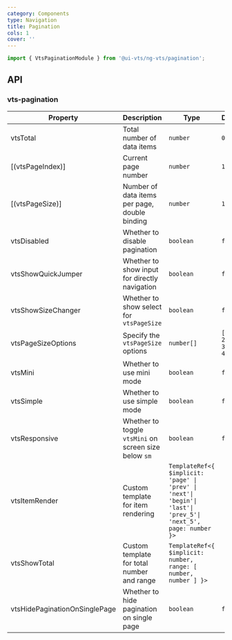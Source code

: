 ```yaml
---
category: Components
type: Navigation
title: Pagination
cols: 1
cover: ''
---
```


```ts
import { VtsPaginationModule } from '@ui-vts/ng-vts/pagination';
```

## API

### vts-pagination

| Property | Description | Type | Default |
| -------- | ----------- | ---- | ------- |
| vtsTotal | Total number of data items | `number` | `0` |
| [(vtsPageIndex)] | Current page number | `number` | `1` |
| [(vtsPageSize)] | Number of data items per page, double binding | `number` | `10` |
| vtsDisabled | Whether to disable pagination | `boolean` | `false` |
| vtsShowQuickJumper | Whether to show input for directly navigation | `boolean` | `false` |
| vtsShowSizeChanger | Whether to show select for `vtsPageSize` | `boolean` | `false` |
| vtsPageSizeOptions | Specify the `vtsPageSize` options | `number[]` | `[10, 20, 30, 40]` |
| vtsMini | Whether to use mini mode | `boolean` | `false` |
| vtsSimple | Whether to use simple mode | `boolean` | `false` |
| vtsResponsive | Whether to toggle `vtsMini` on screen size below `sm` | `boolean` | `false` |
| vtsItemRender | Custom template for item rendering | `TemplateRef<{ $implicit: 'page' \| 'prev' \| 'next'\| 'begin'\| 'last'\| 'prev_5'\| 'next_5', page: number }>` | |
| vtsShowTotal | Custom template for total number and range | `TemplateRef<{ $implicit: number, range: [ number, number ] }>` | |
| vtsHidePaginationOnSinglePage | Whether to hide pagination on single page | `boolean` | `false` |
